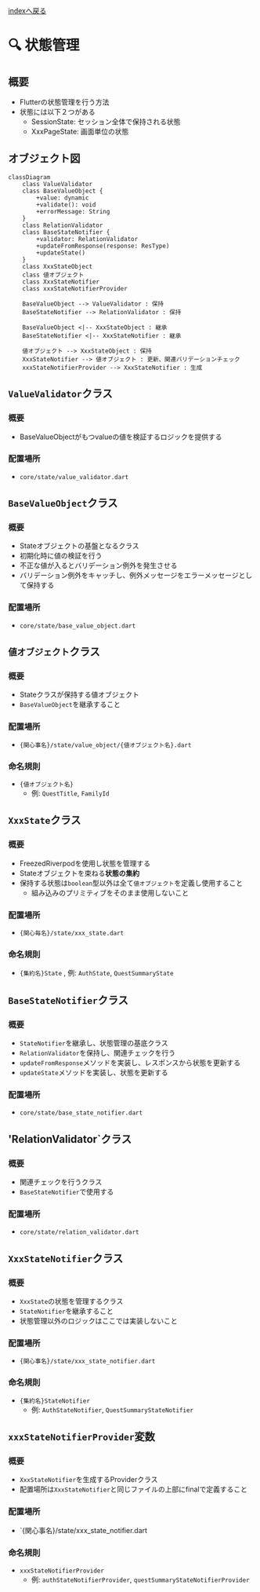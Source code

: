 [indexへ戻る](../index.md)
# 🔍 状態管理

## 概要
- Flutterの状態管理を行う方法
- 状態には以下２つがある
  - SessionState: セッション全体で保持される状態
  - XxxPageState: 画面単位の状態

## オブジェクト図
```mermaid
classDiagram
    class ValueValidator
    class BaseValueObject {
        +value: dynamic
        +validate(): void
        +errorMessage: String
    }
    class RelationValidator
    class BaseStateNotifier {
        +validator: RelationValidator
        +updateFromResponse(response: ResType)
        +updateState()
    }
    class XxxStateObject
    class 値オブジェクト
    class XxxStateNotifier
    class xxxStateNotifierProvider

    BaseValueObject --> ValueValidator : 保持
    BaseStateNotifier --> RelationValidator : 保持

    BaseValueObject <|-- XxxStateObject : 継承
    BaseStateNotifier <|-- XxxStateNotifier : 継承

    値オブジェクト --> XxxStateObject : 保持
    XxxStateNotifier --> 値オブジェクト : 更新、関連バリデーションチェック
    xxxStateNotifierProvider --> XxxStateNotifier : 生成
```

## `ValueValidator`クラス
### 概要
- BaseValueObjectがもつvalueの値を検証するロジックを提供する

### 配置場所
- `core/state/value_validator.dart`

## `BaseValueObject`クラス
### 概要
- Stateオブジェクトの基盤となるクラス
- 初期化時に値の検証を行う
- 不正な値が入るとバリデーション例外を発生させる
- バリデーション例外をキャッチし、例外メッセージをエラーメッセージとして保持する

### 配置場所
- `core/state/base_value_object.dart`

## `値オブジェクト`クラス
### 概要
- Stateクラスが保持する値オブジェクト
- `BaseValueObject`を継承すること

### 配置場所
- `{関心事名}/state/value_object/{値オブジェクト名}.dart`

### 命名規則
- `{値オブジェクト名}`
  - 例: `QuestTitle`, `FamilyId`

## `XxxState`クラス
### 概要
- FreezedRiverpodを使用し状態を管理する
- Stateオブジェクトを束ねる**状態の集約**
- 保持する状態は`boolean`型以外は全て`値オブジェクト`を定義し使用すること
  - 組み込みのプリミティブをそのまま使用しないこと

### 配置場所
- `{関心毎名}/state/xxx_state.dart`

### 命名規則
- `{集約名}State`
  , 例: `AuthState`, `QuestSummaryState`

## `BaseStateNotifier`クラス
### 概要
- `StateNotifier`を継承し、状態管理の基底クラス
- `RelationValidator`を保持し、関連チェックを行う
- `updateFromResponse`メソッドを実装し、レスポンスから状態を更新する
- `updateState`メソッドを実装し、状態を更新する

### 配置場所
- `core/state/base_state_notifier.dart`

## 'RelationValidator`クラス
### 概要
- 関連チェックを行うクラス
- `BaseStateNotifier`で使用する

### 配置場所
- `core/state/relation_validator.dart`

## `XxxStateNotifier`クラス
### 概要
- `XxxState`の状態を管理するクラス
- `StateNotifier`を継承すること
- 状態管理以外のロジックはここでは実装しないこと

### 配置場所
- `{関心事名}/state/xxx_state_notifier.dart`

### 命名規則
- `{集約名}StateNotifier`
  - 例: `AuthStateNotifier`, `QuestSummaryStateNotifier`

## `xxxStateNotifierProvider`変数
### 概要
- `XxxStateNotifier`を生成するProviderクラス
- 配置場所は`XxxStateNotifier`と同じファイルの上部にfinalで定義すること

### 配置場所
- `{関心事名}/state/xxx_state_notifier.dart

### 命名規則
- `xxxStateNotifierProvider`
  - 例: `authStateNotifierProvider`, `questSummaryStateNotifierProvider`
